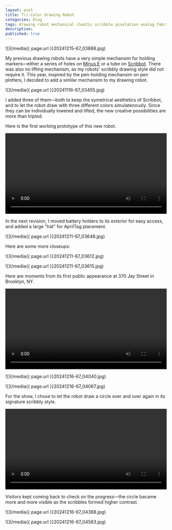 ```yaml
---
layout: post
title: Tri-Color Drawing Robot
categories: blog
tags: drawing robot mechanical chaotic scribble pixelation analog fabrication arduino network itp designing-for-digital-fabrication featured
description:
published: true
---
```


![](/media{{ page.url }}20241215-67_03888.jpg)

My previous drawing robots have a very simple mechansim for holding markers—either a series of holes on [Minus E](https://jackbdu.com/works/minus-e/) or a tube on [Scribbot](https://jackbdu.com/blog/drawing-robot-redesigned/). There was also no lifting mechanism, as my robots' scribbly drawing style did not require it. This year, inspired by the pen-holding mechansim on pen plotters, I decided to add a similar mechansim to my drawing robot.

<!--more-->

![](/media{{ page.url }}20241116-67_03455.jpg)

I added three of them—both to keep the symetrical aesthetics of Scribbot, and to let the robot draw with three different colors simulatenously. Since they can be individually lowered and lifted, the new creative possibilities are more than tripled.

Here is the first working prototype of this new robot.

<video width="100%" preload="auto" controls>
  <source src="/media{{ page.url }}tri-color-drawing-robot-first-working-prototype-1080p.mp4" type='video/mp4'>
</video>

In the next revision, I moved battery holders to its exterior for easy access, and added a large "hat" for AprilTag placement.

![](/media{{ page.url }}20241211-67_03648.jpg)

Here are some more closeups:

![](/media{{ page.url }}20241211-67_03612.jpg)

![](/media{{ page.url }}20241211-67_03615.jpg)

Here are moments from its first public appearance at 370 Jay Street in Brooklyn, NY.

<video width="100%" preload="auto" controls>
  <source src="/media{{ page.url }}20241216_A67_0107_edited_compressed.mp4" type='video/mp4'>
</video>

![](/media{{ page.url }}20241216-67_04040.jpg)

![](/media{{ page.url }}20241216-67_04067.jpg)

For the show, I chose to let the robot draw a circle over and over again in its signature scribbly style.

<video width="100%" preload="auto" controls>
  <source src="/media{{ page.url }}20241216_A67_0117_edited_compressed.mp4" type='video/mp4'>
</video>

Visitors kept coming back to check on the progress—the circle bacame more and more visible as the scribbles formed higher contrast.

![](/media{{ page.url }}20241216-67_04388.jpg)

![](/media{{ page.url }}20241216-67_04583.jpg)
